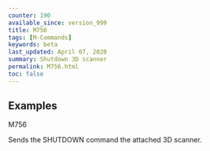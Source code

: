 ```yaml
---
counter: 190
available_since: version_999
title: M756
tags: [M-Commands] 
keywords: beta 
last_updated: April 07, 2020 
summary: Shutdown 3D scanner 
permalink: M756.html
toc: false 
---
```



## Examples

M756

Sends the SHUTDOWN command the attached 3D scanner.


